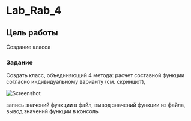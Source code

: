 # Lab_Rab_4
## Цель работы
Создание класса
### Задание
Создать класс, объединяющий 4 метода: расчет составной функции согласно индивидуальному варианту (см. скриншот),



![Screenshot](https://github.com/alex-nikolaev22/Lab_Rab_4/assets/144359972/0128291c-006e-405f-839a-9270d6468565)



запись значений функции в файл, вывод значений функции из файла, вывод значений функции в консоль
